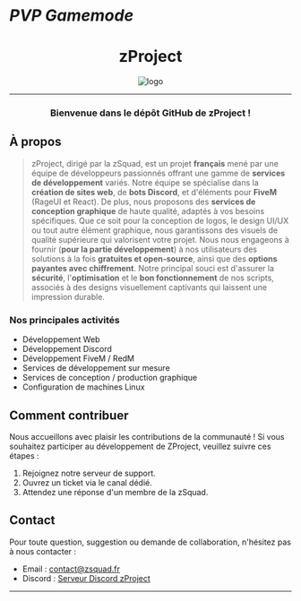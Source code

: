 # ___PVP Gamemode___

<h1 align="center">zProject</h1>

<div align="center">
  <img src="https://i.imgur.com/0OJuJcS.png" alt="logo">
</div>

---

<h3 align="center">Bienvenue dans le dépôt GitHub de zProject !</h3>

## À propos

> zProject, dirigé par la zSquad, est un projet **français** mené par une équipe de développeurs passionnés offrant une gamme de **services de développement** variés. Notre équipe se spécialise dans la **création de sites web**, de **bots Discord**, et d'éléments pour **FiveM** (RageUI et React). De plus, nous proposons des **services de conception graphique** de haute qualité, adaptés à vos besoins spécifiques. Que ce soit pour la conception de logos, le design UI/UX ou tout autre élément graphique, nous garantissons des visuels de qualité supérieure qui valorisent votre projet. Nous nous engageons à fournir (**pour la partie développement**) à nos utilisateurs des solutions à la fois **gratuites et open-source**, ainsi que des **options payantes avec chiffrement**. Notre principal souci est d'assurer la **sécurité**, l'**optimisation** et le **bon fonctionnement** de nos scripts, associés à des designs visuellement captivants qui laissent une impression durable.

### Nos principales activités

- Développement Web
- Développement Discord
- Développement FiveM / RedM
- Services de développement sur mesure
- Services de conception / production graphique
- Configuration de machines Linux

## Comment contribuer

Nous accueillons avec plaisir les contributions de la communauté ! Si vous souhaitez participer au développement de ZProject, veuillez suivre ces étapes :

1. Rejoignez notre serveur de support.
2. Ouvrez un ticket via le canal dédié.
3. Attendez une réponse d'un membre de la zSquad.

## Contact

Pour toute question, suggestion ou demande de collaboration, n'hésitez pas à nous contacter :

- Email : contact@zsquad.fr
- Discord : [Serveur Discord zProject](https://discord.gg/zproject)

---
